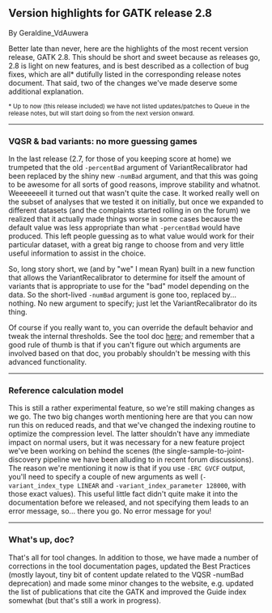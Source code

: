 ## Version highlights for GATK release 2.8

By Geraldine_VdAuwera

<p>Better late than never, here are the highlights of the most recent version release, GATK 2.8. This should be short and sweet because as releases go, 2.8 is light on new features, and is best described as a collection of bug fixes, which are all* dutifully listed in the corresponding release notes document. That said, two of the changes we've made deserve some additional explanation.</p>

<p><small>* Up to now (this release included) we have not listed updates/patches to Queue in the release notes, but will start doing so from the next version onward.</small></p>

<hr></hr><h3>VQSR &amp; bad variants: no more guessing games</h3>

<p>In the last release (2.7, for those of you keeping score at home) we trumpeted that the old <code class="code codeInline" spellcheck="false">-percentBad</code> argument of VariantRecalibrator had been replaced by the shiny new <code class="code codeInline" spellcheck="false">-numBad</code> argument, and that this was going to be awesome for all sorts of good reasons, improve stability and whatnot. Weeeeeeell it turned out that wasn't quite the case. It worked really well on the subset of analyses that we tested it on initially, but once we expanded to different datasets (and the complaints started rolling in on the forum) we realized that it actually made things worse in some cases because the default value was less appropriate than what <code class="code codeInline" spellcheck="false">-percentBad</code> would have produced. This left people guessing as to what value would work for their particular dataset, with a great big range to choose from and very little useful information to assist in the choice.</p>

<p>So, long story short, we (and by "we" I mean Ryan) built in a new function that allows the VariantRecalibrator to determine for itself the amount of variants that is appropriate to use for the "bad" model depending on the data. So the short-lived <code class="code codeInline" spellcheck="false">-numBad</code> argument is gone too, replaced by... nothing. No new argument to specify; just let the VariantRecalibrator do its thing.</p>

<p>Of course if you really want to, you can override the default behavior and tweak the internal thresholds. See the tool doc <a rel="nofollow" href="http://www.broadinstitute.org/gatk/gatkdocs/org_broadinstitute_sting_gatk_walkers_variantrecalibration_VariantRecalibrator.html">here</a>; and remember that a good rule of thumb is that if you can't figure out which arguments are involved based on that doc, you probably shouldn't be messing with this advanced functionality.</p>

<hr></hr><h3>Reference calculation model</h3>

<p>This is still a rather experimental feature, so we're still making changes as we go. The two big changes worth mentioning here are that you can now run this on reduced reads, and that we've changed the indexing routine to optimize the compression level. The latter shouldn't have any immediate impact on normal users, but it was necessary for a new feature project we've been working on behind the scenes (the single-sample-to-joint-discovery pipeline we have been alluding to in recent forum discussions). The reason we're mentioning it now is that if you use <code class="code codeInline" spellcheck="false">-ERC GVCF</code> output, you'll need to specify a couple of new arguments as well (<code class="code codeInline" spellcheck="false">-variant_index_type LINEAR</code> and <code class="code codeInline" spellcheck="false">-variant_index_parameter 128000</code>, with those exact values). This useful little fact didn't quite make it into the documentation before we released, and not specifying them leads to an error message, so... there you go. No error message for you!</p>

<hr></hr><h3>What's up, doc?</h3>

<p>That's all for tool changes. In addition to those, we have made a number of corrections in the tool documentation pages, updated the Best Practices (mostly layout, tiny bit of content update related to the VQSR -numBad deprecation) and made some minor changes to the website, e.g. updated the list of publications that cite the GATK and improved the Guide index somewhat (but that's still a work in progress).</p>
